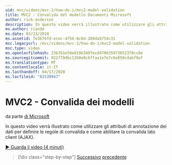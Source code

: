 ```yaml
---
uid: mvc/videos/mvc-2/how-do-i/mvc2-model-validation
title: MVC2 - Convalida del modello Documenti Microsoft
author: rick-anderson
description: In questo video verrà illustrato come utilizzare gli attributi di annotazione dei dati per definire le regole di convalida e come abilitare la convalida lato client (AJAX).
ms.author: riande
ms.date: 03/23/2010
ms.assetid: fe3676fd-ecec-4756-8c8d-269da9754c31
msc.legacyurl: /mvc/videos/mvc-2/how-do-i/mvc2-model-validation
msc.type: video
ms.openlocfilehash: 23b761e50e819b3497ecd470635973652370cc0e
ms.sourcegitcommit: 022f79dbc1350e0c6ffaa1e7e7c6e850cdabf9af
ms.translationtype: MT
ms.contentlocale: it-IT
ms.lasthandoff: 04/17/2020
ms.locfileid: "81539947"
---
```

# <a name="mvc2---model-validation"></a>MVC2 - Convalida dei modelli

da parte [di Microsoft](https://github.com/microsoft)

In questo video verrà illustrato come utilizzare gli attributi di annotazione dei dati per definire le regole di convalida e come abilitare la convalida lato client (AJAX).

[&#9654; Guarda il video (4 minuti)](https://channel9.msdn.com/Blogs/ASP-NET-Site-Videos/mvc2-model-validation)

> [!div class="step-by-step"]
> [Successivo](mvc2-stronglytyped-helpers.md)
> [precedente](mvc2-template-customization.md)
